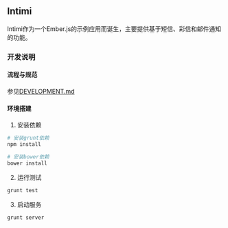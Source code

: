 ## Intimi

Intimi作为一个Ember.js的示例应用而诞生，主要提供基于短信、彩信和邮件通知的功能。

### 开发说明

#### 流程与规范

参见[DEVELOPMENT.md](DEVELOPMENT.md)

#### 环境搭建

1. 安装依赖

```bash
# 安装grunt依赖
npm install

# 安装bower依赖
bower install
```

2. 运行测试

```bash
grunt test
```

3. 启动服务

```bash
grunt server
```
